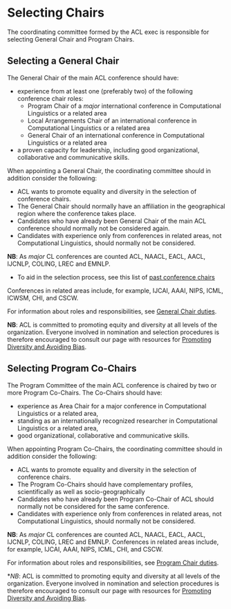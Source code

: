 # Selecting Chairs

The coordinating committee formed by the ACL exec is responsible for selecting General Chair and Program Chairs.

## Selecting a General Chair

The General Chair of the main ACL conference should have:

- experience from at least one (preferably two) of the following conference chair roles:
    - Program Chair of a *major* international conference in Computational Linguistics or a related area
    - Local Arrangements Chair of an international conference in Computational Linguistics or a related area
    - General Chair of an international conference in Computational Linguistics or a related area
- a proven capacity for leadership, including good organizational, collaborative and communicative skills.

When appointing a General Chair, the coordinating committee should in addition consider the following:

- ACL wants to promote equality and diversity in the selection of conference chairs.
- The General Chair should normally have an affiliation in the geographical region where the conference takes place.
- Candidates who have already been General Chair of the main ACL conference should normally not be considered again.
- Candidates with experience only from conferences in related areas, not Computational Linguistics, should normally not be considered.

**NB**: As *major* CL conferences are counted ACL, NAACL, EACL, AACL, IJCNLP, COLING, LREC and EMNLP.

- To aid in the selection process, see this list of [past conference chairs](https://aclweb.org/aclwiki/Conference_Chairs)

Conferences in related areas include, for example, IJCAI, AAAI, NIPS, ICML, ICWSM, CHI, and CSCW.

For information about roles and responsibilities, see [General Chair duties](general.md).

**NB**: ACL is committed to promoting equity and diversity at all levels of the organization. 
Everyone involved in nomination and selection procedures is therefore encouraged to consult our page with resources for [Promoting Diversity and Avoiding Bias](https://aclweb.org/adminwiki/index.php/Promoting_Diversity_and_Avoiding_Bias).

## Selecting Program Co-Chairs

The Program Committee of the main ACL conference is chaired by two or more Program Co-Chairs.
The Co-Chairs should have:

- experience as Area Chair for a major conference in Computational Linguistics or a related area,
- standing as an internationally recognized researcher in Computational Linguistics or a related area,
- good organizational, collaborative and communicative skills.

When appointing Program Co-Chairs, the coordinating committee should in addition consider the following:

- ACL wants to promote equality and diversity in the selection of conference chairs.
- The Program Co-Chairs should have complementary profiles, scientifically as well as socio-geographically
- Candidates who have already been Program Co-Chair of ACL should normally not be considered for the same conference.
- Candidates with experience only from conferences in related areas, not Computational Linguistics, should normally not be considered.

**NB**: As *major* CL conferences are counted ACL, NAACL, EACL, AACL, IJCNLP, COLING, LREC and EMNLP.
Conferences in related areas include, for example, IJCAI, AAAI, NIPS, ICML, CHI, and CSCW.

For information about roles and responsibilities, see [Program Chair duties](pc.md).

**NB*: ACL is committed to promoting equity and diversity at all levels of the organization. Everyone involved in nomination and selection procedures is therefore encouraged to consult our page with resources for [Promoting Diversity and Avoiding Bias](https://aclweb.org/adminwiki/index.php/Promoting_Diversity_and_Avoiding_Bias).
